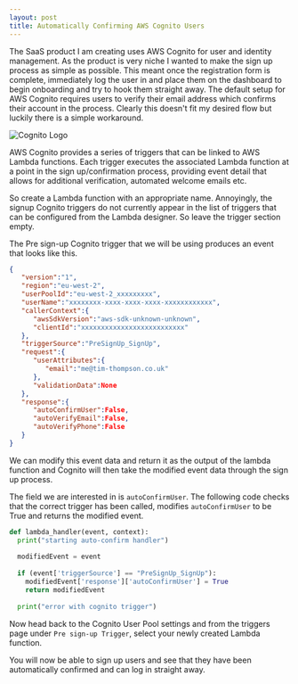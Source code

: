 ```yaml
---
layout: post
title: Automatically Confirming AWS Cognito Users
---
```


The SaaS product I am creating uses AWS Cognito for user and identity management. As the product is very niche I wanted to make the sign up process as simple as possible. This meant once the registration form is complete, immediately log the user in and place them on the dashboard to begin onboarding and try to hook them straight away. The default setup for AWS Cognito requires users to verify their email address which confirms their account in the process. Clearly this doesn't fit my desired flow but luckily there is a simple workaround.

![Cognito Logo](https://cdn-images-1.medium.com/max/800/1*ubdzj9K3MrbMb0Ep0UV3IA.png)

AWS Cognito provides a series of triggers that can be linked to AWS Lambda functions. Each trigger executes the associated Lambda function at a point in the sign up/confirmation process, providing event detail that allows for additional verification, automated welcome emails etc.

So create a Lambda function with an appropriate name. Annoyingly, the signup Cognito triggers do not currently appear in the list of triggers that can be configured from the Lambda designer. So leave the trigger section empty.

The Pre sign-up Cognito trigger that we will be using produces an event that looks like this.

```json
{
   "version":"1",
   "region":"eu-west-2",
   "userPoolId":"eu-west-2_xxxxxxxxx",
   "userName":"xxxxxxxx-xxxx-xxxx-xxxx-xxxxxxxxxxxx",
   "callerContext":{
      "awsSdkVersion":"aws-sdk-unknown-unknown",
      "clientId":"xxxxxxxxxxxxxxxxxxxxxxxxxx"
   },
   "triggerSource":"PreSignUp_SignUp",
   "request":{
      "userAttributes":{
         "email":"me@tim-thompson.co.uk"
      },
      "validationData":None
   },
   "response":{
      "autoConfirmUser":False,
      "autoVerifyEmail":False,
      "autoVerifyPhone":False
   }
}
```

We can modify this event data and return it as the output of the lambda function and Cognito will then take the modified event data through the sign up process.

The field we are interested in is `autoConfirmUser`. The following code checks that the correct trigger has been called, modifies `autoConfirmUser` to be True and returns the modified event.

```python
def lambda_handler(event, context):
  print("starting auto-confirm handler")
  
  modifiedEvent = event
  
  if (event['triggerSource'] == "PreSignUp_SignUp"):
    modifiedEvent['response']['autoConfirmUser'] = True
    return modifiedEvent
  
  print("error with cognito trigger")
```

Now head back to the Cognito User Pool settings and from the triggers page under `Pre sign-up Trigger`, select your newly created Lambda function.

You will now be able to sign up users and see that they have been automatically confirmed and can log in straight away.